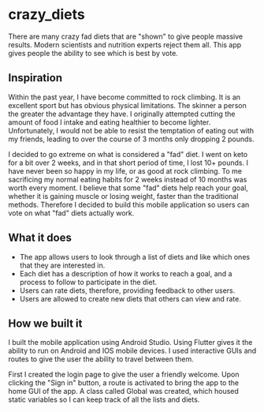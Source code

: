 # crazy_diets

There are many crazy fad diets that are "shown" to give people massive results.
Modern scientists and nutrition experts reject them all.
This app gives people the ability to see which is best by vote.

## Inspiration
Within the past year, I have become committed to rock climbing.
It is an excellent sport but has obvious physical limitations.
The skinner a person the greater the advantage they have.
I originally attempted cutting the amount of food I intake and eating healthier to become lighter.
Unfortunately, I would not be able to resist the temptation of eating out with my friends,
leading to over the course of 3 months only dropping 2 pounds.

I decided to go extreme on what is considered a "fad" diet.
I went on keto for a bit over 2 weeks, and in that short period of time, I lost 10+ pounds.
I have never been so happy in my life, or as good at rock climbing.
To me sacrificing my normal eating habits for 2 weeks instead of 10 months was worth every moment.
I believe that some "fad" diets help reach your goal, whether it is gaining muscle or losing weight,
faster than the traditional methods.
Therefore I decided to build this mobile application so users can vote on what "fad" diets actually work.

## What it does
- The app allows users to look through a list of diets and like which ones that they are interested in.
- Each diet has a description of how it works to reach a goal, and a process to follow to participate in the diet.
- Users can rate diets, therefore, providing feedback to other users.
- Users are allowed to create new diets that others can view and rate.

## How we built it
I built the mobile application using Android Studio.
Using Flutter gives it the ability to run on Android and IOS mobile devices.
I used interactive GUIs and routes to give the user the ability to travel between them.

First I created the login page to give the user a friendly welcome.
Upon clicking the "Sign in" button, a route is activated to bring the app to the home GUI of the app.
A class called Global was created, which housed static variables so I can keep track of all the lists and diets.

